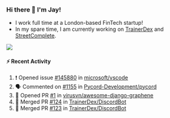 ### Hi there 👋 I'm Jay!
* I work full time at a London-based FinTech startup!
* In my spare time, I am currently working on [TrainerDex](https://www.github.com/TrainerDex) and [StreetComplete](https://github.com/streetcomplete/StreetComplete).

[<img src="https://github-readme-stats.vercel.app/api/wakatime?username=TurnrDev&layout=compact&custom_title=Last 7 Days Language Breakdown" />](https://wakatime.com/@TurnrDev)  

#### :zap: Recent Activity
<!--START_SECTION:activity-->
1. ❗️ Opened issue [#145880](https://github.com/microsoft/vscode/issues/145880) in [microsoft/vscode](https://github.com/microsoft/vscode)
2. 🗣 Commented on [#1155](https://github.com/Pycord-Development/pycord/issues/1155) in [Pycord-Development/pycord](https://github.com/Pycord-Development/pycord)
3. 💪 Opened PR [#1](https://github.com/virusvn/awesome-django-graphene/pull/1) in [virusvn/awesome-django-graphene](https://github.com/virusvn/awesome-django-graphene)
4. 🎉 Merged PR [#124](https://github.com/TrainerDex/DiscordBot/pull/124) in [TrainerDex/DiscordBot](https://github.com/TrainerDex/DiscordBot)
5. 🎉 Merged PR [#123](https://github.com/TrainerDex/DiscordBot/pull/123) in [TrainerDex/DiscordBot](https://github.com/TrainerDex/DiscordBot)
<!--END_SECTION:activity-->
